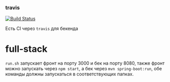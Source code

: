 ### travis
[![Build Status](https://travis-ci.com/iskander232/full-stack.svg?branch=main)](https://travis-ci.com/iskander232/full-stack)

Есть CI через `travis` для бекенда

# full-stack

`run.sh` запускает фронт на порту 3000 и бек на порту 8080, также фронт можно запускать через `npm start`, а бек через `mvn spring-boot:run`, обе команды должны запускаться в соответствующих папках.
